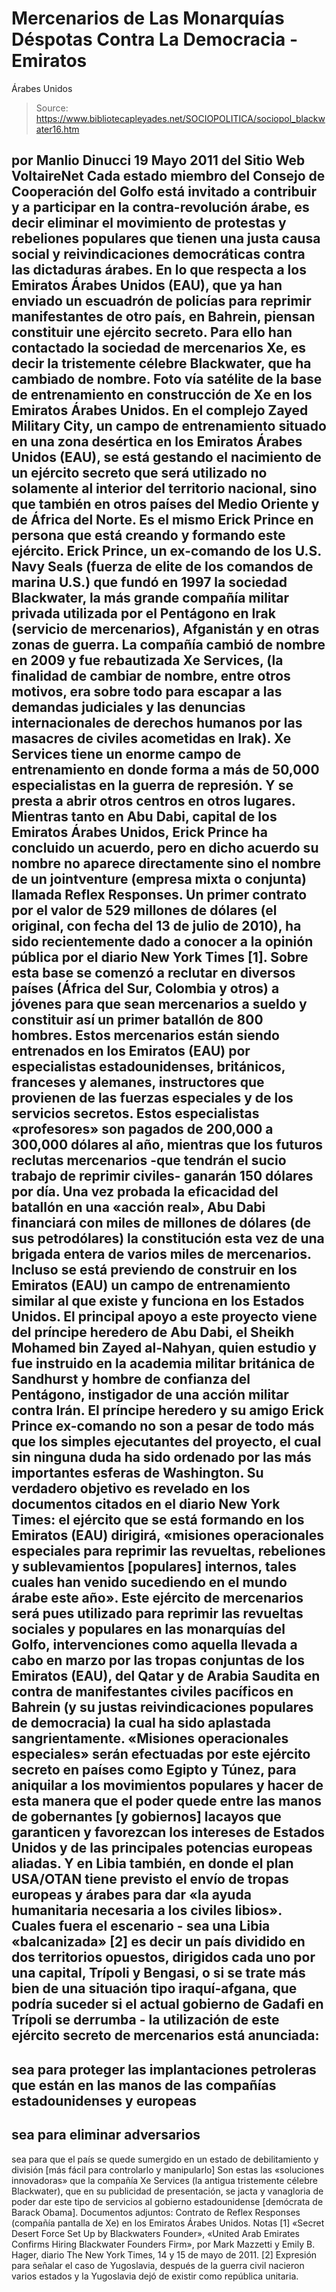 # Mercenarios de Las Monarquías Déspotas Contra La Democracia - Emiratos 
Árabes Unidos

> Source: https://www.bibliotecapleyades.net/SOCIOPOLITICA/sociopol_blackwater16.htm

por Manlio Dinucci
19 Mayo 2011
del Sitio Web
VoltaireNet
Cada estado miembro del
Consejo
de Cooperación del Golfo está invitado a contribuir y a
participar en la contra-revolución árabe, es decir eliminar
el movimiento de protestas y rebeliones populares que tienen
una justa causa social y reivindicaciones democráticas
contra las dictaduras árabes.
En lo que respecta a los
Emiratos Árabes Unidos (EAU), que ya han enviado un
escuadrón de policías para reprimir manifestantes de otro
país,
en Bahrein, piensan constituir
une ejército secreto.
Para ello han contactado la
sociedad de mercenarios Xe, es decir
la tristemente célebre
Blackwater, que ha cambiado de nombre.
Foto vía satélite de la base de entrenamiento en construcción
de Xe en los Emiratos Árabes
Unidos.
En el complejo Zayed Military City, un campo de
entrenamiento situado en una zona desértica en los Emiratos Árabes Unidos
(EAU), se está gestando el nacimiento de un ejército secreto que será
utilizado no solamente al interior del territorio nacional, sino que también
en otros países del Medio Oriente y de África del Norte.
Es el mismo
Erick Prince en persona que está creando y formando este
ejército.
Erick Prince, un ex-comando de los U.S. Navy Seals (fuerza de elite
de los comandos de marina U.S.) que fundó en 1997 la sociedad
Blackwater, la
más grande compañía militar privada utilizada por el Pentágono en Irak (servicio
de mercenarios), Afganistán y en otras zonas de guerra.
La compañía cambió de nombre en 2009 y fue rebautizada Xe Services, (la
finalidad de cambiar de nombre, entre otros motivos, era sobre todo para
escapar a las demandas judiciales y las denuncias internacionales de
derechos humanos por las masacres de civiles acometidas en Irak).
Xe Services tiene un enorme campo de entrenamiento en donde forma a más de
50,000 especialistas en la guerra de represión. Y se presta a abrir otros
centros en otros lugares.
Mientras tanto en Abu Dabi, capital de los Emiratos Árabes Unidos, Erick
Prince ha concluido un acuerdo, pero en dicho acuerdo su nombre no aparece
directamente sino el nombre de un jointventure (empresa mixta o conjunta)
llamada
Reflex Responses.
Un primer contrato por el valor de 529 millones de dólares (el original, con
fecha del 13 de julio de 2010), ha sido recientemente dado a conocer a la
opinión pública por el diario New York Times [1].
Sobre esta base se comenzó a reclutar en diversos países (África del Sur,
Colombia y otros) a jóvenes para que sean mercenarios a sueldo y constituir
así un primer batallón de 800 hombres. Estos mercenarios están siendo
entrenados en los Emiratos (EAU) por especialistas estadounidenses,
británicos, franceses y alemanes, instructores que provienen de las fuerzas
especiales y de los servicios secretos.
Estos especialistas «profesores» son pagados de 200,000 a 300,000 dólares al
año, mientras que los futuros reclutas mercenarios -que tendrán el sucio
trabajo de reprimir civiles- ganarán 150 dólares por día.
Una vez probada la eficacidad del batallón en una «acción real», Abu Dabi
financiará con miles de millones de dólares (de sus petrodólares) la
constitución esta vez de una brigada entera de varios miles de mercenarios.
Incluso se está previendo de construir en los Emiratos (EAU) un campo de
entrenamiento similar al que existe y funciona en los Estados Unidos.
El principal apoyo a este proyecto viene del príncipe heredero de Abu Dabi,
el Sheikh
Mohamed bin Zayed al-Nahyan, quien estudio y fue instruido en la
academia militar británica de Sandhurst y hombre de confianza del Pentágono,
instigador de una acción militar contra Irán.
El príncipe heredero y su amigo Erick Prince ex-comando no son a pesar de
todo más que los simples ejecutantes del proyecto, el cual sin ninguna duda
ha sido ordenado por las más importantes esferas de Washington.
Su verdadero objetivo es revelado en los documentos citados en el diario New
York Times: el ejército que se está formando en los Emiratos (EAU) dirigirá,
«misiones operacionales especiales para reprimir las revueltas, rebeliones y
sublevamientos [populares] internos, tales cuales han venido sucediendo en
el mundo árabe este año».
Este ejército de mercenarios será pues utilizado para reprimir las revueltas
sociales y populares en las monarquías del Golfo, intervenciones como
aquella llevada a cabo en marzo por las tropas conjuntas de los Emiratos
(EAU), del Qatar y de Arabia Saudita en contra de manifestantes civiles
pacíficos en Bahrein (y su justas reivindicaciones populares de democracia)
la cual ha sido aplastada sangrientamente.
«Misiones operacionales especiales» serán efectuadas por este ejército
secreto en países como Egipto y Túnez, para aniquilar a los movimientos
populares y hacer de esta manera que el poder quede entre las manos de
gobernantes [y gobiernos] lacayos que garanticen y favorezcan los intereses
de Estados Unidos y de las principales potencias europeas aliadas.
Y en Libia también, en donde el plan USA/OTAN tiene previsto el envío de
tropas europeas y árabes para dar «la ayuda humanitaria necesaria a los
civiles libios».
Cuales fuera el escenario - sea una Libia «balcanizada»
[2] es decir un país
dividido en dos territorios opuestos, dirigidos cada uno por una capital,
Trípoli y Bengasi, o si se trate más bien de una situación tipo
iraquí-afgana, que podría suceder si el actual gobierno de Gadafi en Trípoli
se derrumba - la utilización de este ejército secreto de mercenarios está
anunciada:
-
sea para proteger las implantaciones petroleras que están en las
manos de las compañías estadounidenses y europeas
-
sea para eliminar
adversarios
-
sea para que el país se quede sumergido
en un estado de debilitamiento y división [más fácil para
controlarlo y manipularlo]
Son estas las «soluciones innovadoras» que la compañía Xe Services (la
antigua tristemente célebre Blackwater), que en su publicidad de
presentación, se jacta y vanagloria de poder dar este tipo de servicios al
gobierno estadounidense [demócrata de
Barack Obama].
Documentos adjuntos:
Contrato de Reflex Responses (compañía pantalla de Xe)
en los Emiratos Árabes Unidos.
Notas
[1] «Secret Desert Force Set Up by Blackwaters Founder», «United Arab
Emirates Confirms Hiring Blackwater Founders Firm», por Mark Mazzetti y
Emily B. Hager, diario The New York Times, 14 y 15 de mayo de 2011.
[2] Expresión para señalar el caso de Yugoslavia, después de la guerra civil
nacieron varios estados y la Yugoslavia dejó de existir como república
unitaria.

